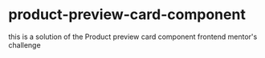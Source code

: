 # product-preview-card-component
this is a solution of the Product preview card component frontend mentor's challenge
